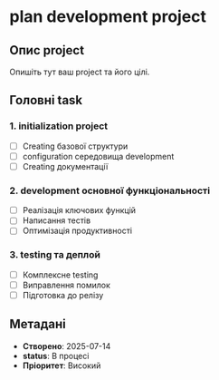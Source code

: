 # plan development project

## Опис project
Опишіть тут ваш project та його цілі.

## Головні task

### 1. initialization project
- [ ] Creating базової структури
- [ ] configuration середовища development
- [ ] Creating документації

### 2. development основної функціональності
- [ ] Реалізація ключових функцій
- [ ] Написання тестів
- [ ] Оптимізація продуктивності

### 3. testing та деплой
- [ ] Комплексне testing
- [ ] Виправлення помилок
- [ ] Підготовка до релізу

## Метадані
- **Створено**: 2025-07-14
- **status**: В процесі
- **Пріоритет**: Високий
